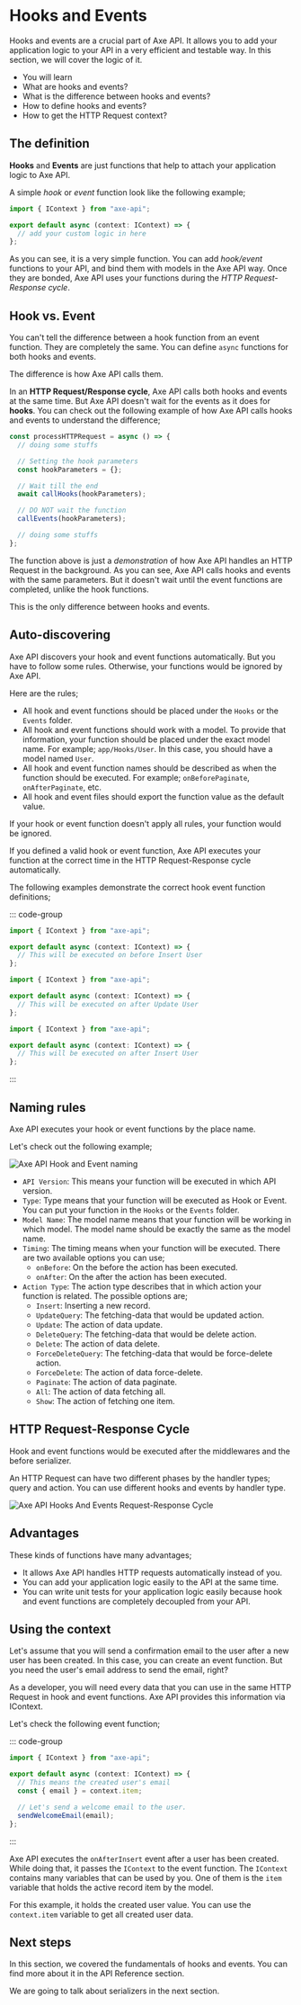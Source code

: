 # Hooks and Events

<p class="description">
Hooks and events are a crucial part of Axe API. It allows you to add your application logic to your API in a very efficient and testable way. In this section, we will cover the logic of it.
</p>

<ul class="intro">
  <li>You will learn</li>
  <li>What are hooks and events?</li>
  <li>What is the difference between hooks and events?</li>
  <li>How to define hooks and events?</li>
  <li>How to get the HTTP Request context?</li>
</ul>

## The definition

**Hooks** and **Events** are just functions that help to attach your application logic to Axe API.

A simple _hook_ or _event_ function look like the following example;

```ts
import { IContext } from "axe-api";

export default async (context: IContext) => {
  // add your custom logic in here
};
```

As you can see, it is a very simple function. You can add _hook/event_ functions to your API, and bind them with models in the Axe API way. Once they are bonded, Axe API uses your functions during the _HTTP Request-Response cycle_.

## Hook vs. Event

You can't tell the difference between a hook function from an event function. They are completely the same. You can define `async` functions for both hooks and events.

The difference is how Axe API calls them.

In an **HTTP Request/Response cycle**, Axe API calls both hooks and events at the same time. But Axe API doesn't wait for the events as it does for **hooks**. You can check out the following example of how Axe API calls hooks and events to understand the difference;

```ts
const processHTTPRequest = async () => {
  // doing some stuffs

  // Setting the hook parameters
  const hookParameters = {};

  // Wait till the end
  await callHooks(hookParameters);

  // DO NOT wait the function
  callEvents(hookParameters);

  // doing some stuffs
};
```

The function above is just a _demonstration_ of how Axe API handles an HTTP Request in the background. As you can see, Axe API calls hooks and events with the same parameters. But it doesn't wait until the event functions are completed, unlike the hook functions.

This is the only difference between hooks and events.

## Auto-discovering

Axe API discovers your hook and event functions automatically. But you have to follow some rules. Otherwise, your functions would be ignored by Axe API.

Here are the rules;

- All hook and event functions should be placed under the `Hooks` or the `Events` folder.
- All hook and event functions should work with a model. To provide that information, your function should be placed under the exact model name. For example; `app/Hooks/User`. In this case, you should have a model named `User`.
- All hook and event function names should be described as when the function should be executed. For example; `onBeforePaginate`, `onAfterPaginate`, etc.
- All hook and event files should export the function value as the default value.

If your hook or event function doesn't apply all rules, your function would be ignored.

If you defined a valid hook or event function, Axe API executes your function at the correct time in the HTTP Request-Response cycle automatically.

The following examples demonstrate the correct hook event function definitions;

::: code-group

```ts [Hooks/User/onBeforeInsert.ts]
import { IContext } from "axe-api";

export default async (context: IContext) => {
  // This will be executed on before Insert User
};
```

```ts [Hooks/User/onAfterUpdate.ts]
import { IContext } from "axe-api";

export default async (context: IContext) => {
  // This will be executed on after Update User
};
```

```ts [Events/User/onAfterInsert.ts]
import { IContext } from "axe-api";

export default async (context: IContext) => {
  // This will be executed on after Insert User
};
```

:::

## Naming rules

Axe API executes your hook or event functions by the place name.

Let's check out the following example;

![Axe API Hook and Event naming](./axe-api-hook-event-naming.png)

- `API Version`: This means your function will be executed in which API version.
- `Type`: Type means that your function will be executed as Hook or Event. You can put your function in the `Hooks` or the `Events` folder.
- `Model Name`: The model name means that your function will be working in which model. The model name should be exactly the same as the model name.
- `Timing`: The timing means when your function will be executed. There are two available options you can use;
  - `onBefore`: On the before the action has been executed.
  - `onAfter`: On the after the action has been executed.
- `Action Type`: The action type describes that in which action your function is related. The possible options are;
  - `Insert`: Inserting a new record.
  - `UpdateQuery`: The fetching-data that would be updated action.
  - `Update`: The action of data update.
  - `DeleteQuery`: The fetching-data that would be delete action.
  - `Delete`: The action of data delete.
  - `ForceDeleteQuery`: The fetching-data that would be force-delete action.
  - `ForceDelete`: The action of data force-delete.
  - `Paginate`: The action of data paginate.
  - `All`: The action of data fetching all.
  - `Show`: The action of fetching one item.

## HTTP Request-Response Cycle

Hook and event functions would be executed after the middlewares and the before serializer.

An HTTP Request can have two different phases by the handler types; query and action. You can use different hooks and events by handler type.

![Axe API Hooks And Events Request-Response Cycle](./axe-api-hooks-and-events.png)

## Advantages

These kinds of functions have many advantages;

- It allows Axe API handles HTTP requests automatically instead of you.
- You can add your application logic easily to the API at the same time.
- You can write unit tests for your application logic easily because hook and event functions are completely decoupled from your API.

## Using the context

Let's assume that you will send a confirmation email to the user after a new user has been created. In this case, you can create an event function. But you need the user's email address to send the email, right?

As a developer, you will need every data that you can use in the same HTTP Request in hook and event functions. Axe API provides this information via IContext.

Let's check the following event function;

::: code-group

```ts [Events/User/onAfterInsert.ts]
import { IContext } from "axe-api";

export default async (context: IContext) => {
  // This means the created user's email
  const { email } = context.item;

  // Let's send a welcome email to the user.
  sendWelcomeEmail(email);
};
```

:::

Axe API executes the `onAfterInsert` event after a user has been created. While doing that, it passes the `IContext` to the event function. The `IContext` contains many variables that can be used by you. One of them is the `item` variable that holds the active record item by the model.

For this example, it holds the created user value. You can use the `context.item` variable to get all created user data.

## Next steps

In this section, we covered the fundamentals of hooks and events. You can find more about it in the API Reference section.

We are going to talk about serializers in the next section.
